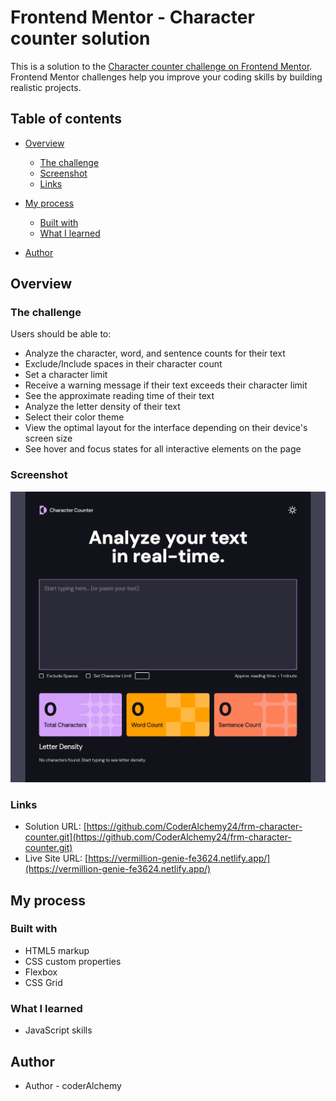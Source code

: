 # Frontend Mentor - Character counter solution

This is a solution to the [Character counter challenge on Frontend Mentor](https://www.frontendmentor.io/challenges/character-counter-znSgeWs_i6). Frontend Mentor challenges help you improve your coding skills by building realistic projects.

## Table of contents

- [Overview](#overview)
  - [The challenge](#the-challenge)
  - [Screenshot](#screenshot)
  - [Links](#links)
- [My process](#my-process)
  - [Built with](#built-with)
  - [What I learned](#what-i-learned)

- [Author](#author)

## Overview

### The challenge

Users should be able to:

- Analyze the character, word, and sentence counts for their text
- Exclude/Include spaces in their character count
- Set a character limit
- Receive a warning message if their text exceeds their character limit
- See the approximate reading time of their text
- Analyze the letter density of their text
- Select their color theme
- View the optimal layout for the interface depending on their device's screen size
- See hover and focus states for all interactive elements on the page

### Screenshot

![](./character_counter_screenshot.png)

### Links

- Solution URL: [https://github.com/CoderAlchemy24/frm-character-counter.git](https://github.com/CoderAlchemy24/frm-character-counter.git)
- Live Site URL: [https://vermillion-genie-fe3624.netlify.app/](https://vermillion-genie-fe3624.netlify.app/)

## My process

### Built with

- HTML5 markup
- CSS custom properties
- Flexbox
- CSS Grid

### What I learned

- JavaScript skills

## Author

- Author - coderAlchemy
